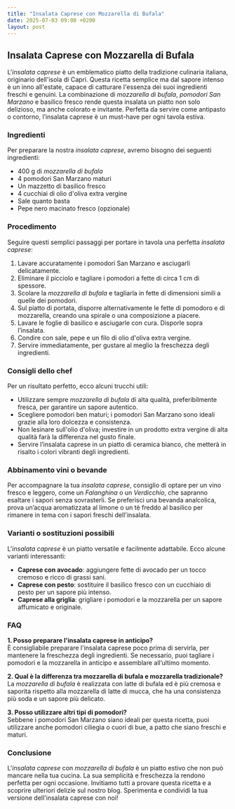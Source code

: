 ```yaml
---
title: "Insalata Caprese con Mozzarella di Bufala"
date: 2025-07-03 09:00 +0200
layout: post
---
```


## Insalata Caprese con Mozzarella di Bufala

L'*insalata caprese* è un emblematico piatto della tradizione culinaria italiana, originario dell'isola di Capri. Questa ricetta semplice ma dal sapore intenso è un inno all'estate, capace di catturare l'essenza dei suoi ingredienti freschi e genuini. La combinazione di *mozzarella di bufala*, *pomodori San Marzano* e basilico fresco rende questa insalata un piatto non solo delizioso, ma anche colorato e invitante. Perfetta da servire come antipasto o contorno, l’insalata caprese è un must-have per ogni tavola estiva.

### Ingredienti

Per preparare la nostra *insalata caprese*, avremo bisogno dei seguenti ingredienti:

- 400 g di *mozzarella di bufala*
- 4 pomodori San Marzano maturi
- Un mazzetto di basilico fresco
- 4 cucchiai di olio d'oliva extra vergine
- Sale quanto basta
- Pepe nero macinato fresco (opzionale)

### Procedimento

Seguire questi semplici passaggi per portare in tavola una perfetta *insalata caprese*:

1. Lavare accuratamente i pomodori San Marzano e asciugarli delicatamente. 
2. Eliminare il picciolo e tagliare i pomodori a fette di circa 1 cm di spessore.
3. Scolare la *mozzarella di bufala* e tagliarla in fette di dimensioni simili a quelle dei pomodori.
4. Sul piatto di portata, disporre alternativamente le fette di pomodoro e di mozzarella, creando una spirale o una composizione a piacere.
5. Lavare le foglie di basilico e asciugarle con cura. Disporle sopra l’insalata.
6. Condire con sale, pepe e un filo di olio d'oliva extra vergine.
7. Servire immediatamente, per gustare al meglio la freschezza degli ingredienti.

### Consigli dello chef

Per un risultato perfetto, ecco alcuni trucchi utili:

- Utilizzare sempre *mozzarella di bufala* di alta qualità, preferibilmente fresca, per garantire un sapore autentico.
- Scegliere pomodori ben maturi; i pomodori San Marzano sono ideali grazie alla loro dolcezza e consistenza.
- Non lesinare sull'olio d'oliva; investire in un prodotto extra vergine di alta qualità farà la differenza nel gusto finale. 
- Servire l’insalata caprese in un piatto di ceramica bianco, che metterà in risalto i colori vibranti degli ingredienti.

### Abbinamento vini o bevande

Per accompagnare la tua *insalata caprese*, consiglio di optare per un vino fresco e leggero, come un *Falanghina* o un *Verdicchio*, che sapranno esaltare i sapori senza sovrasterli. Se preferisci una bevanda analcolica, prova un’acqua aromatizzata al limone o un tè freddo al basilico per rimanere in tema con i sapori freschi dell'insalata.

### Varianti o sostituzioni possibili

L'*insalata caprese* è un piatto versatile e facilmente adattabile. Ecco alcune varianti interessanti:

- **Caprese con avocado**: aggiungere fette di avocado per un tocco cremoso e ricco di grassi sani.
- **Caprese con pesto**: sostituire il basilico fresco con un cucchiaio di pesto per un sapore più intenso.
- **Caprese alla griglia**: grigliare i pomodori e la mozzarella per un sapore affumicato e originale.

### FAQ

**1. Posso preparare l'insalata caprese in anticipo?**  
È consigliabile preparare l'insalata caprese poco prima di servirla, per mantenere la freschezza degli ingredienti. Se necessario, puoi tagliare i pomodori e la mozzarella in anticipo e assemblare all’ultimo momento.

**2. Qual è la differenza tra mozzarella di bufala e mozzarella tradizionale?**  
La *mozzarella di bufala* è realizzata con latte di bufala ed è più cremosa e saporita rispetto alla mozzarella di latte di mucca, che ha una consistenza più soda e un sapore più delicato.

**3. Posso utilizzare altri tipi di pomodori?**  
Sebbene i pomodori San Marzano siano ideali per questa ricetta, puoi utilizzare anche pomodori ciliegia o cuori di bue, a patto che siano freschi e maturi.

### Conclusione

L'*insalata caprese* con *mozzarella di bufala* è un piatto estivo che non può mancare nella tua cucina. La sua semplicità e freschezza la rendono perfetta per ogni occasione. Invitiamo tutti a provare questa ricetta e a scoprire ulteriori delizie sul nostro blog. Sperimenta e condividi la tua versione dell'insalata caprese con noi!